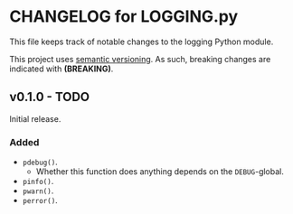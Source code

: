 # CHANGELOG for LOGGING.py
This file keeps track of notable changes to the logging Python module.

This project uses [semantic versioning](https://semver.org). As such, breaking changes are indicated with **(BREAKING)**.


## v0.1.0 - TODO
Initial release.

### Added
- `pdebug()`.
    - Whether this function does anything depends on the `DEBUG`-global.
- `pinfo()`.
- `pwarn()`.
- `perror()`.
